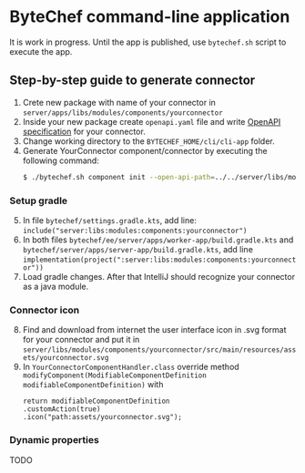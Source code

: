 # ByteChef command-line application

It is work in progress. Until the app is published, use ```bytechef.sh``` script to execute the app.

## Step-by-step guide to generate connector

1. Crete new package with name of your connector in `server/apps/libs/modules/components/yourconnector`
2. Inside your new package create `openapi.yaml` file and write [OpenAPI specification](https://swagger.io/specification/) for your connector.
3. Change working directory to the `BYTECHEF_HOME/cli/cli-app` folder.
4. Generate YourConnector component/connector by executing the following command:
    ```bash
    $ ./bytechef.sh component init --open-api-path=../../server/libs/modules/components/yourconnector/openapi.yaml --output-path=../../server/libs/modules/components yourconnector
    ```
### Setup gradle
5. In file `bytechef/settings.gradle.kts`, add line: `include("server:libs:modules:components:yourconnector")`
6. In both files `bytechef/ee/server/apps/worker-app/build.gradle.kts` and `bytechef/server/apps/server-app/build.gradle.kts`, add line `implementation(project(":server:libs:modules:components:yourconnector"))`
7. Load gradle changes. After that IntelliJ should recognize your connector as a java module.

### Connector icon
8. Find and download from internet the user interface icon in .svg format for your connector and put it in `server/libs/modules/components/yourconnector/src/main/resources/assets/yourconnector.svg`
9. In `YourConnectorComponentHandler.class` override method `modifyComponent(ModifiableComponentDefinition modifiableComponentDefinition)` with 
    ```
    return modifiableComponentDefinition
    .customAction(true)
    .icon("path:assets/yourconnector.svg");
    ```
### Dynamic properties
TODO
